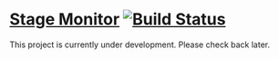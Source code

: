 [Stage Monitor](http://stagemonitor.github.io/) [![Build Status](https://travis-ci.org/stagemonitor/stagemonitor.svg?branch=master)](https://travis-ci.org/stagemonitor/stagemonitor)
=================

This project is currently under development. Please check back later.

